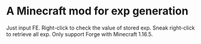 # A Minecraft mod for exp generation
Just input FE.
Right-click to check the value of stored exp.
Sneak right-click to retrieve all exp.
Only support Forge with Minecraft 1.16.5.
